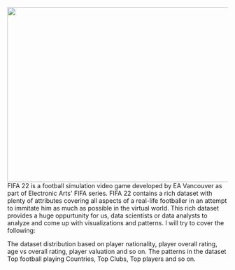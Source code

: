 <img src ='https://encrypted-tbn0.gstatic.com/images?q=tbn:ANd9GcSzT42sgwwdfhhXXppLXtf4lWAmYjjkLqSDCkyjJrg5NVmCTfT_6F8YzNayLQzYucsrNuk&usqp=CAU' height = 400 width = 800>
FIFA 22 is a football simulation video game developed by EA Vancouver as part of Electronic Arts' FIFA series. FIFA 22 contains a rich dataset with plenty of attributes covering all aspects of a real-life footballer in an attempt to immitate him as much as possible in the virtual world. This rich dataset provides a huge oppurtunity for us, data scientists or data analysts to analyze and come up with visualizations and patterns. I will try to cover the following:

The dataset distribution based on player nationality, player overall rating, age vs overall rating, player valuation and so on.
The patterns in the dataset
Top football playing Countries, Top Clubs, Top players and so on.


